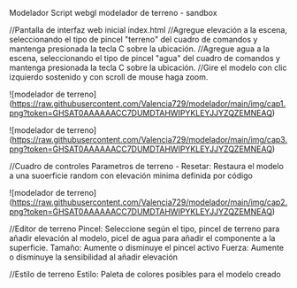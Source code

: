 Modelador
Script webgl modelador de terreno - sandbox

//Pantalla de interfaz web inicial index.html
//Agregue elevación a la escena, seleccionando el tipo de pincel "terreno" del cuadro de comandos y mantenga presionada la tecla C sobre la ubicación.
//Agregue agua a la escena, seleccionando el tipo de pincel "agua" del cuadro de comandos y mantenga presionada la tecla C sobre la ubicación.
//Gire el modelo con clic izquierdo sostenido y con scroll de mouse haga zoom.

![modelador de terreno]
(https://raw.githubusercontent.com/Valencia729/modelador/main/img/cap1.png?token=GHSAT0AAAAAACC7DUMDTAHWIPYKLEYJJYZQZEMNEAQ)

![modelador de terreno]
(https://raw.githubusercontent.com/Valencia729/modelador/main/img/cap3.png?token=GHSAT0AAAAAACC7DUMDTAHWIPYKLEYJJYZQZEMNEAQ)

//Cuadro de controles
Parametros de terreno - Resetar: Restaura el modelo a una suoerficie random con elevación minima definida por código

![modelador de terreno]
(https://raw.githubusercontent.com/Valencia729/modelador/main/img/cap2.png?token=GHSAT0AAAAAACC7DUMDTAHWIPYKLEYJJYZQZEMNEAQ)

//Editor de terreno
Pincel: Seleccione según el tipo, pincel de terreno para añadir elevación al modelo, picel de agua para añadir el componente a la superficie.
Tamaño: Aumente o disminuye el pincel activo
Fuerza: Aumente o disminuye la sensibilidad al añadir elevación

//Estilo de terreno
Estilo: Paleta de colores posibles para el modelo creado





